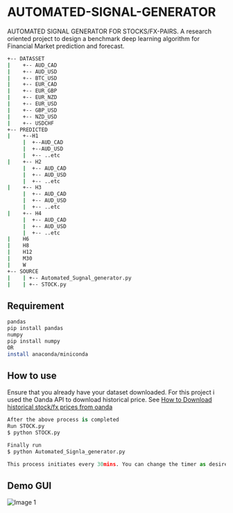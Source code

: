 # AUTOMATED-SIGNAL-GENERATOR
AUTOMATED SIGNAL GENERATOR FOR STOCKS/FX-PAIRS. A research oriented project to design a benchmark deep learning algorithm for Financial Market prediction and forecast.

```bash
+-- DATASSET
|    +-- AUD_CAD
|    +-- AUD_USD
|    +-- BTC_USD
|    +-- EUR_CAD
|    +-- EUR_GBP
|    +-- EUR_NZD
|    +-- EUR_USD
|    +-- GBP_USD
|    +-- NZD_USD
|    +-- USDCHF
+-- PREDICTED
|    +--H1
     |  +--AUD_CAD
     |  +--AUD_USD
     |  +-- ..etc
|    +-- H2
     |  +-- AUD_CAD
     |  +-- AUD_USD
     |  +-- ..etc
|    +-- H3
     |  +-- AUD_CAD
     |  +-- AUD_USD
     |  +-- ..etc
|    +-- H4
     |  +-- AUD_CAD
     |  +-- AUD_USD
     |  +-- ..etc
|    H6
|    H8
|    H12
|    M30
|    W
+-- SOURCE
|    | +-- Automated_Sugnal_generator.py
|    | +-- STOCK.py
```

## Requirement

```bash
pandas
pip install pandas
numpy
pip install numpy
OR
install anaconda/miniconda
```

## How to use

Ensure that you already have your dataset downloaded. For this project i used the Oanda API to download historical price.
See [How to Download historical stock/fx prices from oanda](https://github.com/fibai/OANDA-API-WRAPPER/tree/master/HISTORICAL%20PRICES)

```python
After the above process is completed
Run STOCK.py
$ python STOCK.py

Finally run 
$ python Automated_Signla_generator.py

This process initiates every 30mins. You can change the timer as desired.
```

## Demo GUI

![Image 1](https://github.com/fibai/AUTOMATED-SIGNAL-GENERATOR/blob/master/AI-signal.gif)
